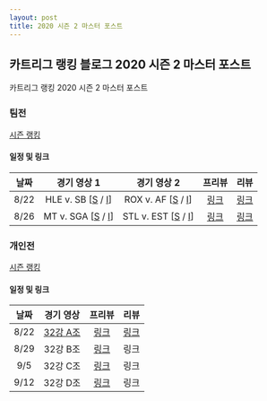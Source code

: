 ```yaml
---
layout: post
title: 2020 시즌 2 마스터 포스트
---
```


## 카트리그 랭킹 블로그 2020 시즌 2 마스터 포스트
카트리그 랭킹 2020 시즌 2 마스터 포스트

### 팀전 

[시즌 랭킹](../teams-t2020_2/)

#### 일정 및 링크

| 날짜 | 경기 영상 1 | 경기 영상 2 | 프리뷰 | 리뷰 | 
|:---:|:---:|:---:|:---:|:---:|
| 8/22 | HLE v. SB [[S](https://www.youtube.com/watch?v=THIXDxE65yc) / [I](https://www.youtube.com/watch?v=DOdZB1tFSJ0)] | ROX v. AF [[S](https://www.youtube.com/watch?v=_fS2FEr8_24) / [I](https://www.youtube.com/watch?v=hXVtO1tw-mY)] | [링크](../t2020-2-1-1-p) | [링크](../t2020-2-1-1) |
| 8/26 | MT v. SGA [[S](https://www.youtube.com/watch?v=mXyPeGzoHGQ) / [I](https://www.youtube.com/watch?v=Kbjd6p44Ljk)]| STL v. EST [[S](https://www.youtube.com/watch?v=2IoxGMJKwFM) / [I](https://www.youtube.com/watch?v=uMjQVqECC7s)] | [링크](../t2020-2-1-1-p) | [링크](../t2020-2-1-1) |



### 개인전 

[시즌 랭킹](../singles-s2020_2)

#### 일정 및 링크

| 날짜 | 경기 영상 | 프리뷰 | 리뷰 | 
|:---:|:---:|:---:|:---:|
| 8/22 | [32강 A조](https://www.youtube.com/watch?v=kt9QeJdGNGw) | [링크](../s2020-2-1-1-p) | [링크](../s2020-2-1-1) |
| 8/29 | 32강 B조 | [링크](../s2020-2-1-2-p) | 링크 |
| 9/5 | 32강 C조 | [링크](../s2020-2-1-3-p) | 링크 |
| 9/12 | 32강 D조 | [링크](../s2020-2-1-4-p) | 링크 |
